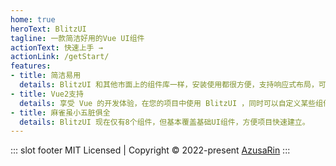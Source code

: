 ```yaml
---
home: true
heroText: BlitzUI
tagline: 一款简洁好用的Vue UI组件
actionText: 快速上手 →
actionLink: /getStart/
features:
- title: 简洁易用
  details: BlitzUI 和其他市面上的组件库一样，安装使用都很方便，支持响应式布局，可在手机，PC，平板使用。
- title: Vue2支持
  details: 享受 Vue 的开发体验，在您的项目中使用 BlitzUI ，同时可以自定义某些组件的样式。
- title: 麻雀虽小五脏俱全
  details: BlitzUI 现在仅有8个组件，但基本覆盖基础UI组件，方便项目快速建立。
---
```


::: slot footer
MIT Licensed | Copyright © 2022-present [AzusaRin](https://github.com/AzusaRin)
:::